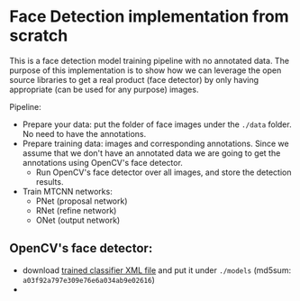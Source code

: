 # Face Detection implementation from scratch
This is a face detection model training pipeline with no annotated data. The purpose of this implementation is to show how we can leverage the open source libraries to get a real product (face detector) by only having appropriate (can be used for any purpose) images. 


Pipeline:
- Prepare your data: put the folder of face images under the `./data` folder. No need to have the annotations.
- Prepare training data: images and corresponding annotations. Since we assume that we don't have an annotated data we are going to get the annotations using OpenCV's face detector.
    - Run OpenCV's face detector over all images, and store the detection results.
- Train MTCNN networks:
    - PNet (proposal network)
    - RNet (refine network)
    - ONet (output network)


## OpenCV's face detector:
- download [trained classifier XML file](https://github.com/opencv/opencv/blob/master/data/haarcascades/haarcascade_frontalface_default.xml) and put it under `./models` (md5sum: `a03f92a797e309e76e6a034ab9e02616`)
- 



